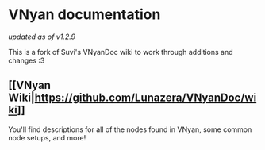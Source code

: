 # VNyan documentation
*updated as of v1.2.9*

This is a fork of Suvi's VNyanDoc wiki to work through additions and changes :3

## [[VNyan Wiki|https://github.com/Lunazera/VNyanDoc/wiki]]
You'll find descriptions for all of the nodes found in VNyan, some common node setups, and more!
